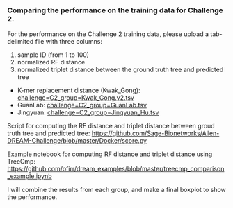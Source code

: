 ### Comparing the performance on the training data for Challenge 2. 

For the performance on the Challenge 2 training data,  please upload a tab-delimited file with three columns: 
1. sample ID (from 1 to 100)
2. normalized RF distance
3. normalized triplet distance between the ground truth tree and predicted tree 

* K-mer replacement distance (Kwak_Gong): [challenge=C2_group=Kwak_Gong.v2.tsv](challenge=C2_group=Kwak_Gong.v2.tsv)
* GuanLab: [challenge=C2_group=GuanLab.tsv](challenge=C2_group=GuanLab.tsv)
* Jingyuan: [challenge=C2_group=Jingyuan_Hu.tsv](challenge=C2_group=Jingyuan_Hu.tsv)

Script for computing the RF distance and triplet distance between groud truth tree and predicted tree: 
https://github.com/Sage-Bionetworks/Allen-DREAM-Challenge/blob/master/Docker/score.py

Example notebook for computing RF distance and triplet distance using TreeCmp: https://github.com/ofirr/dream_examples/blob/master/treecmp_comparison_example.ipynb

I will combine the results from each group, and make a final boxplot to show the performance.  
